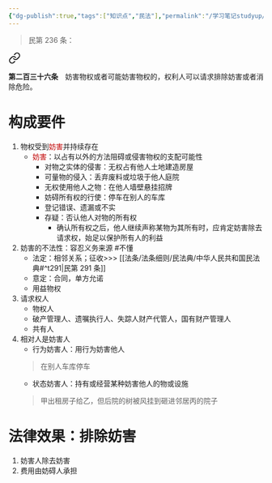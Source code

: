 ```yaml
---
{"dg-publish":true,"tags":["知识点","民法"],"permalink":"/学习笔记studyup/民法总论/物权排除妨害请求权/","dgPassFrontmatter":true,"created":"2024-11-13T22:11:21.925+08:00","updated":"2024-11-13T22:16:19.576+08:00"}
---
```


>民第 236 条：
<div class="transclusion internal-embed is-loaded"><a class="markdown-embed-link" href="/////#t236" aria-label="Open link"><svg xmlns="http://www.w3.org/2000/svg" width="24" height="24" viewBox="0 0 24 24" fill="none" stroke="currentColor" stroke-width="2" stroke-linecap="round" stroke-linejoin="round" class="svg-icon lucide-link"><path d="M10 13a5 5 0 0 0 7.54.54l3-3a5 5 0 0 0-7.07-7.07l-1.72 1.71"></path><path d="M14 11a5 5 0 0 0-7.54-.54l-3 3a5 5 0 0 0 7.07 7.07l1.71-1.71"></path></svg></a><div class="markdown-embed">



**第二百三十六条**　妨害物权或者可能妨害物权的，权利人可以请求排除妨害或者消除危险。 

</div></div>

# 构成要件
1. 物权受到<font color="#c00000">妨害</font>并持续存在
	- <font color="#c00000">妨害</font>：以占有以外的方法阻碍或侵害物权的支配可能性
		- 对物之实体的侵害：无权占有他人土地建造房屋
		- 可量物的侵入：丢弃废料或垃圾于他人庭院
		- 无权使用他人之物：在他人墙壁悬挂招牌
		- 妨碍所有权的行使：停车在别人的车库
		- 登记错误、遗漏或不实
		- 存疑：否认他人对物的所有权
			- 确认所有权之后，他人继续声称某物为其所有时，应肯定妨害除去请求权，始足以保护所有人的利益
2. 妨害的不法性：容忍义务来源 #不懂
	- 法定：相邻关系；征收>>> [[法条/法条细则/民法典/中华人民共和国民法典#^t291\|民第 291 条]]
	- 意定：合同，单方允诺
	- 用益物权
3. 请求权人
	- 物权人
	- 破产管理人、遗嘱执行人、失踪人财产代管人，国有财产管理人
	- 共有人
4. 相对人是妨害人
	- 行为妨害人：用行为妨害他人
	>在别人车库停车
	- 状态妨害人：持有或经营某种妨害他人的物或设施
	>甲出租房子给乙，但后院的树被风挂到砸进邻居丙的院子

# 法律效果：排除妨害
1. 妨害人除去妨害
2. 费用由妨碍人承担
